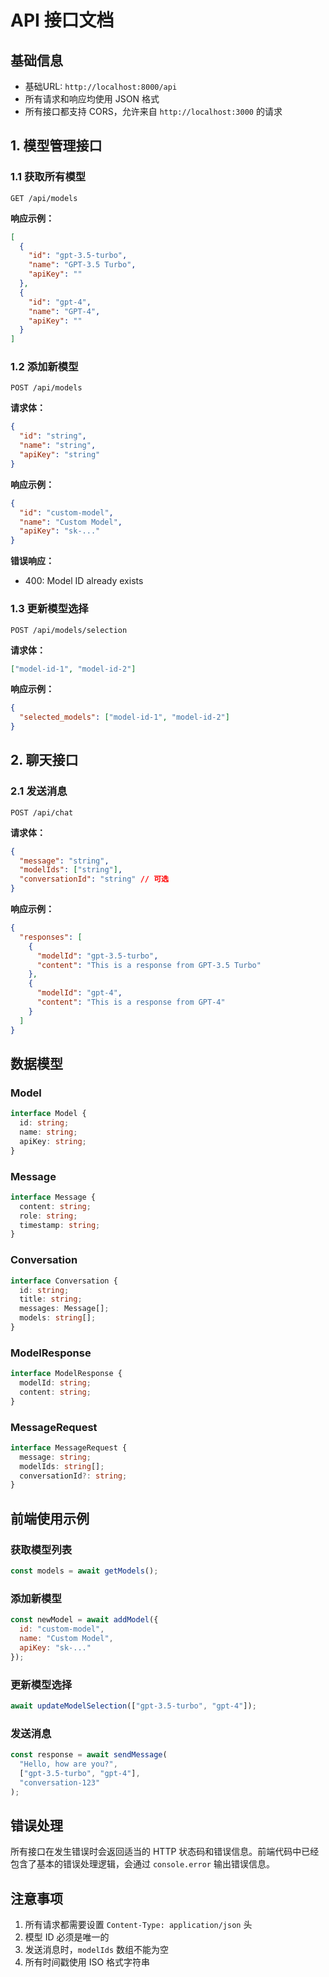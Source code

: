 # API 接口文档

## 基础信息
- 基础URL: `http://localhost:8000/api`
- 所有请求和响应均使用 JSON 格式
- 所有接口都支持 CORS，允许来自 `http://localhost:3000` 的请求

## 1. 模型管理接口

### 1.1 获取所有模型
```http
GET /api/models
```

**响应示例：**
```json
[
  {
    "id": "gpt-3.5-turbo",
    "name": "GPT-3.5 Turbo",
    "apiKey": ""
  },
  {
    "id": "gpt-4",
    "name": "GPT-4",
    "apiKey": ""
  }
]
```

### 1.2 添加新模型
```http
POST /api/models
```

**请求体：**
```json
{
  "id": "string",
  "name": "string",
  "apiKey": "string"
}
```

**响应示例：**
```json
{
  "id": "custom-model",
  "name": "Custom Model",
  "apiKey": "sk-..."
}
```

**错误响应：**
- 400: Model ID already exists

### 1.3 更新模型选择
```http
POST /api/models/selection
```

**请求体：**
```json
["model-id-1", "model-id-2"]
```

**响应示例：**
```json
{
  "selected_models": ["model-id-1", "model-id-2"]
}
```

## 2. 聊天接口

### 2.1 发送消息
```http
POST /api/chat
```

**请求体：**
```json
{
  "message": "string",
  "modelIds": ["string"],
  "conversationId": "string" // 可选
}
```

**响应示例：**
```json
{
  "responses": [
    {
      "modelId": "gpt-3.5-turbo",
      "content": "This is a response from GPT-3.5 Turbo"
    },
    {
      "modelId": "gpt-4",
      "content": "This is a response from GPT-4"
    }
  ]
}
```

## 数据模型

### Model
```typescript
interface Model {
  id: string;
  name: string;
  apiKey: string;
}
```

### Message
```typescript
interface Message {
  content: string;
  role: string;
  timestamp: string;
}
```

### Conversation
```typescript
interface Conversation {
  id: string;
  title: string;
  messages: Message[];
  models: string[];
}
```

### ModelResponse
```typescript
interface ModelResponse {
  modelId: string;
  content: string;
}
```

### MessageRequest
```typescript
interface MessageRequest {
  message: string;
  modelIds: string[];
  conversationId?: string;
}
```

## 前端使用示例

### 获取模型列表
```javascript
const models = await getModels();
```

### 添加新模型
```javascript
const newModel = await addModel({
  id: "custom-model",
  name: "Custom Model",
  apiKey: "sk-..."
});
```

### 更新模型选择
```javascript
await updateModelSelection(["gpt-3.5-turbo", "gpt-4"]);
```

### 发送消息
```javascript
const response = await sendMessage(
  "Hello, how are you?",
  ["gpt-3.5-turbo", "gpt-4"],
  "conversation-123"
);
```

## 错误处理
所有接口在发生错误时会返回适当的 HTTP 状态码和错误信息。前端代码中已经包含了基本的错误处理逻辑，会通过 `console.error` 输出错误信息。

## 注意事项
1. 所有请求都需要设置 `Content-Type: application/json` 头
2. 模型 ID 必须是唯一的
3. 发送消息时，`modelIds` 数组不能为空
4. 所有时间戳使用 ISO 格式字符串 